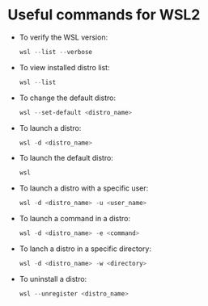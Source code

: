 # Useful commands for WSL2

- To verify the WSL version:

  ```powershell [powershell]
  wsl --list --verbose
  ```

- To view installed distro list:

  ```powershell [powershell]
  wsl --list
  ```

- To change the default distro:

  ```powershell [powershell]
  wsl --set-default <distro_name>
  ```

- To launch a distro:

  ```powershell [powershell]
  wsl -d <distro_name>
  ```

- To launch the default distro:

  ```powershell [powershell]
  wsl
  ```

- To launch a distro with a specific user:

  ```powershell [powershell]
  wsl -d <distro_name> -u <user_name>
  ```

- To launch a command in a distro:

  ```powershell [powershell]
  wsl -d <distro_name> -e <command>
  ```

- To lanch a distro in a specific directory:

  ```powershell [powershell]
  wsl -d <distro_name> -w <directory>
  ```

- To uninstall a distro:

  ```powershell [powershell]
  wsl --unregister <distro_name>
  ```
